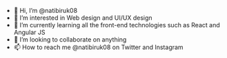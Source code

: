 - 👋 Hi, I’m @natibiruk08
- 👀 I’m interested in Web design and UI/UX design
- 🌱 I’m currently learning all the front-end technologies such as React and Angular JS
- 💞️ I’m looking to collaborate on anything
- 📫 How to reach me @natibiruk08 on Twitter and Instagram
<!---
natibiruk08/natibiruk08 is a ✨ special ✨ repository because its `README.md` (this file) appears on your GitHub profile.
You can click the Preview link to take a look at your changes.
--->
